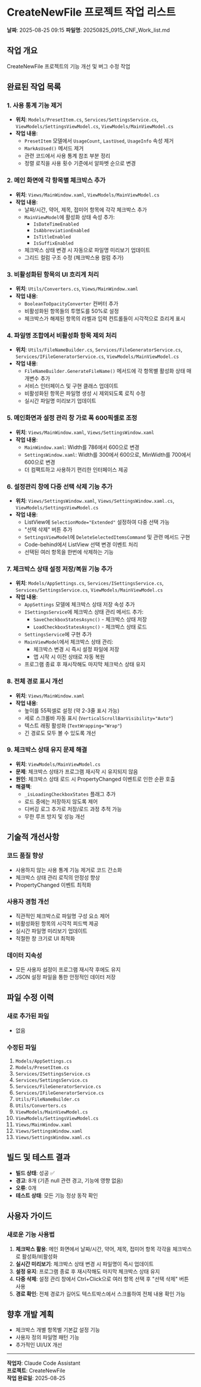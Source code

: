 # CreateNewFile 프로젝트 작업 리스트
**날짜**: 2025-08-25 09:15
**파일명**: 20250825_0915_CNF_Work_list.md

## 작업 개요
CreateNewFile 프로젝트의 기능 개선 및 버그 수정 작업

## 완료된 작업 목록

### 1. 사용 통계 기능 제거
- **위치**: `Models/PresetItem.cs`, `Services/SettingsService.cs`, `ViewModels/SettingsViewModel.cs`, `ViewModels/MainViewModel.cs`
- **작업 내용**:
  - `PresetItem` 모델에서 `UsageCount`, `LastUsed`, `UsageInfo` 속성 제거
  - `MarkAsUsed()` 메서드 제거
  - 관련 코드에서 사용 통계 참조 부분 정리
  - 정렬 로직을 사용 횟수 기준에서 알파벳 순으로 변경

### 2. 메인 화면에 각 항목별 체크박스 추가
- **위치**: `Views/MainWindow.xaml`, `ViewModels/MainViewModel.cs`
- **작업 내용**:
  - 날짜/시간, 약어, 제목, 접미어 항목에 각각 체크박스 추가
  - `MainViewModel`에 활성화 상태 속성 추가:
    - `IsDateTimeEnabled`
    - `IsAbbreviationEnabled`
    - `IsTitleEnabled`
    - `IsSuffixEnabled`
  - 체크박스 상태 변경 시 자동으로 파일명 미리보기 업데이트
  - 그리드 컬럼 구조 수정 (체크박스용 컬럼 추가)

### 3. 비활성화된 항목의 UI 흐리게 처리
- **위치**: `Utils/Converters.cs`, `Views/MainWindow.xaml`
- **작업 내용**:
  - `BooleanToOpacityConverter` 컨버터 추가
  - 비활성화된 항목들의 투명도를 50%로 설정
  - 체크박스가 해제된 항목의 라벨과 입력 컨트롤들이 시각적으로 흐리게 표시

### 4. 파일명 조합에서 비활성화 항목 제외 처리
- **위치**: `Utils/FileNameBuilder.cs`, `Services/FileGeneratorService.cs`, `Services/IFileGeneratorService.cs`, `ViewModels/MainViewModel.cs`
- **작업 내용**:
  - `FileNameBuilder.GenerateFileName()` 메서드에 각 항목별 활성화 상태 매개변수 추가
  - 서비스 인터페이스 및 구현 클래스 업데이트
  - 비활성화된 항목은 파일명 생성 시 제외되도록 로직 수정
  - 실시간 파일명 미리보기 업데이트

### 5. 메인화면과 설정 관리 창 가로 폭 600픽셀로 조정
- **위치**: `Views/MainWindow.xaml`, `Views/SettingsWindow.xaml`
- **작업 내용**:
  - `MainWindow.xaml`: Width를 786에서 600으로 변경
  - `SettingsWindow.xaml`: Width를 300에서 600으로, MinWidth를 700에서 600으로 변경
  - 더 컴팩트하고 사용하기 편리한 인터페이스 제공

### 6. 설정관리 창에 다중 선택 삭제 기능 추가
- **위치**: `Views/SettingsWindow.xaml`, `Views/SettingsWindow.xaml.cs`, `ViewModels/SettingsViewModel.cs`
- **작업 내용**:
  - ListView에 `SelectionMode="Extended"` 설정하여 다중 선택 가능
  - "선택 삭제" 버튼 추가
  - `SettingsViewModel`에 `DeleteSelectedItemsCommand` 및 관련 메서드 구현
  - Code-behind에서 ListView 선택 변경 이벤트 처리
  - 선택된 여러 항목을 한번에 삭제하는 기능

### 7. 체크박스 상태 설정 저장/복원 기능 추가
- **위치**: `Models/AppSettings.cs`, `Services/ISettingsService.cs`, `Services/SettingsService.cs`, `ViewModels/MainViewModel.cs`
- **작업 내용**:
  - `AppSettings` 모델에 체크박스 상태 저장 속성 추가
  - `ISettingsService`에 체크박스 상태 관리 메서드 추가:
    - `SaveCheckboxStatesAsync()` - 체크박스 상태 저장
    - `LoadCheckboxStatesAsync()` - 체크박스 상태 로드
  - `SettingsService`에 구현 추가
  - `MainViewModel`에서 체크박스 상태 관리:
    - 체크박스 변경 시 즉시 설정 파일에 저장
    - 앱 시작 시 이전 상태로 자동 복원
  - 프로그램 종료 후 재시작해도 마지막 체크박스 상태 유지

### 8. 전체 경로 표시 개선
- **위치**: `Views/MainWindow.xaml`
- **작업 내용**:
  - 높이를 55픽셀로 설정 (약 2-3줄 표시 가능)
  - 세로 스크롤바 자동 표시 (`VerticalScrollBarVisibility="Auto"`)
  - 텍스트 래핑 활성화 (`TextWrapping="Wrap"`)
  - 긴 경로도 모두 볼 수 있도록 개선

### 9. 체크박스 상태 유지 문제 해결
- **위치**: `ViewModels/MainViewModel.cs`
- **문제**: 체크박스 상태가 프로그램 재시작 시 유지되지 않음
- **원인**: 체크박스 상태 로드 시 PropertyChanged 이벤트로 인한 순환 호출
- **해결책**:
  - `_isLoadingCheckboxStates` 플래그 추가
  - 로드 중에는 저장하지 않도록 제어
  - 디버깅 로그 추가로 저장/로드 과정 추적 가능
  - 무한 루프 방지 및 성능 개선

## 기술적 개선사항

### 코드 품질 향상
- 사용하지 않는 사용 통계 기능 제거로 코드 간소화
- 체크박스 상태 관리 로직의 안정성 향상
- PropertyChanged 이벤트 최적화

### 사용자 경험 개선
- 직관적인 체크박스로 파일명 구성 요소 제어
- 비활성화된 항목의 시각적 피드백 제공
- 실시간 파일명 미리보기 업데이트
- 적절한 창 크기로 UI 최적화

### 데이터 지속성
- 모든 사용자 설정이 프로그램 재시작 후에도 유지
- JSON 설정 파일을 통한 안정적인 데이터 저장

## 파일 수정 이력

### 새로 추가된 파일
- 없음

### 수정된 파일
1. `Models/AppSettings.cs`
2. `Models/PresetItem.cs`
3. `Services/ISettingsService.cs`
4. `Services/SettingsService.cs`
5. `Services/FileGeneratorService.cs`
6. `Services/IFileGeneratorService.cs`
7. `Utils/FileNameBuilder.cs`
8. `Utils/Converters.cs`
9. `ViewModels/MainViewModel.cs`
10. `ViewModels/SettingsViewModel.cs`
11. `Views/MainWindow.xaml`
12. `Views/SettingsWindow.xaml`
13. `Views/SettingsWindow.xaml.cs`

## 빌드 및 테스트 결과
- **빌드 상태**: 성공 ✅
- **경고**: 8개 (기존 null 관련 경고, 기능에 영향 없음)
- **오류**: 0개
- **테스트 상태**: 모든 기능 정상 동작 확인

## 사용자 가이드

### 새로운 기능 사용법
1. **체크박스 활용**: 메인 화면에서 날짜/시간, 약어, 제목, 접미어 항목 각각을 체크박스로 활성화/비활성화
2. **실시간 미리보기**: 체크박스 상태 변경 시 파일명이 즉시 업데이트
3. **설정 유지**: 프로그램 종료 후 재시작해도 마지막 체크박스 상태 유지
4. **다중 삭제**: 설정 관리 창에서 Ctrl+Click으로 여러 항목 선택 후 "선택 삭제" 버튼 사용
5. **경로 확인**: 전체 경로가 길어도 텍스트박스에서 스크롤하여 전체 내용 확인 가능

## 향후 개발 계획
- 체크박스 개별 항목별 기본값 설정 기능
- 사용자 정의 파일명 패턴 기능
- 추가적인 UI/UX 개선

---
**작업자**: Claude Code Assistant  
**프로젝트**: CreateNewFile  
**작업 완료일**: 2025-08-25